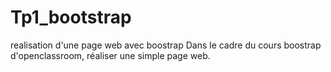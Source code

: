 # Tp1_bootstrap
realisation d'une page web avec boostrap 
Dans le cadre du cours boostrap d'openclassroom, réaliser une simple page web. 
